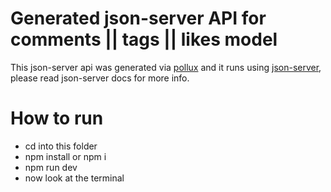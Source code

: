 # Generated json-server API for comments || tags || likes model

This json-server api was generated via [pollux](https://mohammedal-rowad.github.io/pollux/)
and it runs using [json-server](https://github.com/typicode/json-server), please read json-server docs for more info.

# How to run

- cd into this folder
- npm install or npm i
- npm run dev
- now look at the terminal
